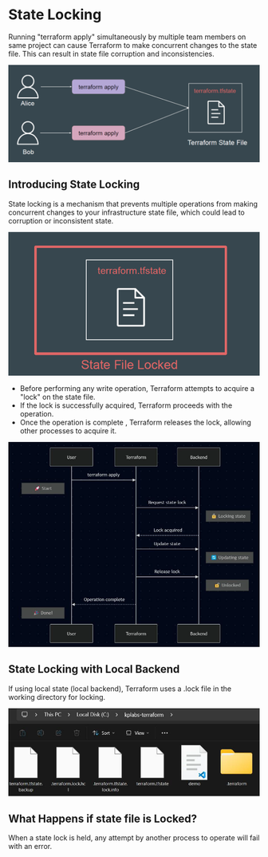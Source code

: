 # State Locking

Running "terraform apply" simultaneously by multiple team members on same
project can cause Terraform to make concurrent changes to the state file. This
can result in state file corruption and inconsistencies.

![MY Image](images/image1.png)

## Introducing State Locking

State locking is a mechanism that prevents multiple operations from making
concurrent changes to your infrastructure state file, which could lead to
corruption or inconsistent state.

![MY Image](images/image2.png)

- Before performing any write operation, Terraform attempts to acquire a
  "lock" on the state file.
- If the lock is successfully acquired, Terraform proceeds with the operation.
- Once the operation is complete , Terraform releases the lock, allowing other
  processes to acquire it.


![MY Image](images/image3.png)

## State Locking with Local Backend

If using local state (local backend), Terraform uses a .lock file in the working
directory for locking.

![MY Image](images/image4.png)

## What Happens if state file is Locked?

When a state lock is held, any attempt by another process to operate will fail
with an error.

